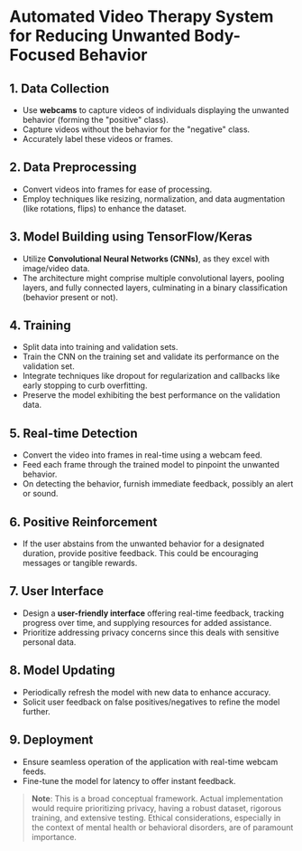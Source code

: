 # Automated Video Therapy System for Reducing Unwanted Body-Focused Behavior

## 1. Data Collection
- Use **webcams** to capture videos of individuals displaying the unwanted behavior (forming the "positive" class).
- Capture videos without the behavior for the "negative" class.
- Accurately label these videos or frames.

## 2. Data Preprocessing
- Convert videos into frames for ease of processing.
- Employ techniques like resizing, normalization, and data augmentation (like rotations, flips) to enhance the dataset.

## 3. Model Building using TensorFlow/Keras
- Utilize **Convolutional Neural Networks (CNNs)**, as they excel with image/video data.
- The architecture might comprise multiple convolutional layers, pooling layers, and fully connected layers, culminating in a binary classification (behavior present or not).

## 4. Training
- Split data into training and validation sets.
- Train the CNN on the training set and validate its performance on the validation set.
- Integrate techniques like dropout for regularization and callbacks like early stopping to curb overfitting.
- Preserve the model exhibiting the best performance on the validation data.

## 5. Real-time Detection
- Convert the video into frames in real-time using a webcam feed.
- Feed each frame through the trained model to pinpoint the unwanted behavior.
- On detecting the behavior, furnish immediate feedback, possibly an alert or sound.

## 6. Positive Reinforcement
- If the user abstains from the unwanted behavior for a designated duration, provide positive feedback. This could be encouraging messages or tangible rewards.

## 7. User Interface
- Design a **user-friendly interface** offering real-time feedback, tracking progress over time, and supplying resources for added assistance.
- Prioritize addressing privacy concerns since this deals with sensitive personal data.

## 8. Model Updating
- Periodically refresh the model with new data to enhance accuracy.
- Solicit user feedback on false positives/negatives to refine the model further.

## 9. Deployment
- Ensure seamless operation of the application with real-time webcam feeds.
- Fine-tune the model for latency to offer instant feedback.

> **Note**: This is a broad conceptual framework. Actual implementation would require prioritizing privacy, having a robust dataset, rigorous training, and extensive testing. Ethical considerations, especially in the context of mental health or behavioral disorders, are of paramount importance.
